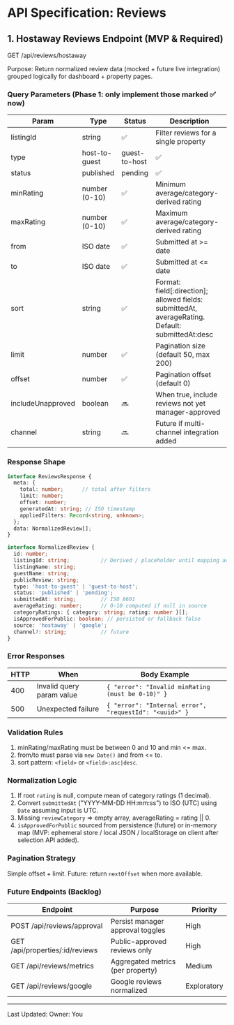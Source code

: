 # API Specification: Reviews

## 1. Hostaway Reviews Endpoint (MVP & Required)
GET /api/reviews/hostaway

Purpose: Return normalized review data (mocked + future live integration) grouped logically for dashboard + property pages.

### Query Parameters (Phase 1: only implement those marked ✅ now)
| Param | Type | Status | Description |
|-------|------|--------|-------------|
| listingId | string | ✅ | Filter reviews for a single property |
| type | host-to-guest|guest-to-host | ✅ | Filter by review direction |
| status | published|pending | ✅ | Filter by publication status |
| minRating | number (0-10) | ✅ | Minimum average/category-derived rating |
| maxRating | number (0-10) | ✅ | Maximum average/category-derived rating |
| from | ISO date | ✅ | Submitted at >= date |
| to | ISO date | ✅ | Submitted at <= date |
| sort | string | ✅ | Format: field[:direction]; allowed fields: submittedAt, averageRating. Default: submittedAt:desc |
| limit | number | ✅ | Pagination size (default 50, max 200) |
| offset | number | ✅ | Pagination offset (default 0) |
| includeUnapproved | boolean | 🔜 | When true, include reviews not yet manager-approved |
| channel | string | 🔜 | Future if multi-channel integration added |

### Response Shape
```ts
interface ReviewsResponse {
  meta: {
    total: number;      // total after filters
    limit: number;
    offset: number;
    generatedAt: string; // ISO timestamp
    appliedFilters: Record<string, unknown>;
  };
  data: NormalizedReview[];
}

interface NormalizedReview {
  id: number;
  listingId: string;          // Derived / placeholder until mapping added
  listingName: string;
  guestName: string;
  publicReview: string;
  type: 'host-to-guest' | 'guest-to-host';
  status: 'published' | 'pending';
  submittedAt: string;        // ISO 8601
  averageRating: number;      // 0-10 computed if null in source
  categoryRatings: { category: string; rating: number }[];
  isApprovedForPublic: boolean; // persisted or fallback false
  source: 'hostaway' | 'google';
  channel?: string;           // future
}
```

### Error Responses
| HTTP | When | Body Example |
|------|------|--------------|
| 400 | Invalid query param value | `{ "error": "Invalid minRating (must be 0-10)" }` |
| 500 | Unexpected failure | `{ "error": "Internal error", "requestId": "<uuid>" }` |

### Validation Rules
1. minRating/maxRating must be between 0 and 10 and min <= max.
2. from/to must parse via `new Date()` and from <= to.
3. sort pattern: `<field>` or `<field>:asc|desc`.

### Normalization Logic
1. If root `rating` is null, compute mean of category ratings (1 decimal).
2. Convert `submittedAt` ("YYYY-MM-DD HH:mm:ss") to ISO (UTC) using `Date` assuming input is UTC.
3. Missing `reviewCategory` => empty array, averageRating = rating || 0.
4. `isApprovedForPublic` sourced from persistence (future) or in-memory map (MVP: ephemeral store / local JSON / localStorage on client after selection API added).

### Pagination Strategy
Simple offset + limit. Future: return `nextOffset` when more available.

### Future Endpoints (Backlog)
| Endpoint | Purpose | Priority |
|----------|---------|----------|
| POST /api/reviews/approval | Persist manager approval toggles | High |
| GET /api/properties/:id/reviews | Public-approved reviews only | High |
| GET /api/reviews/metrics | Aggregated metrics (per property) | Medium |
| GET /api/reviews/google | Google reviews normalized | Exploratory |

---
Last Updated: <AUTO-FILL WHEN EDITING>
Owner: You

